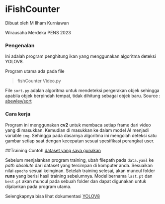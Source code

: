 # iFishCounter
Dibuat oleh M Ilham Kurniawan

Wirausaha Merdeka PENS 2023

### Pengenalan
Ini adalah program penghitung ikan yang menggunakan algoritma deteksi YOLOV8.

Program utama ada pada file
> fishCounter Video.py

File `sort.py` adalah algoritma untuk mendeteksi pergerakan objek sehingga apabila objek berpindah tempat, tidak dihitung sebagai objek baru.
Source : [abewley/sort](https://github.com/abewley/sort)

### Cara kerja
Program ini menggunakan **cv2** untuk membaca setiap frame dari video yang di masukkan. Kemudian di masukkan ke dalam model AI menjadi variable `img`. Sehingga pada dasarnya algoritma ini mengolah deteksi satu gambar setiap saat dengan kecepatan sesuai spesifikasi perangkat user.

##Training
Contoh [dataset yang saya gunakan](https://app.roboflow.com/ds/C87Ut9iz9y?key=8sJSksjRZy)

Sebelum menjalankan program training, ubah filepath pada `data.yaml` ke _path absolute_ dari dataset yang tersimpan di komputer anda. Sesuaikan nilai `epochs` sesuai keinginan. Setelah training selesai, akan muncul folder **runs** yang berisi hasil training sebelumnya. Model bernama `last.pt` dan `best.pt` akan muncul pada sebuah folder dan dapat digunakan untuk dijalankan pada program utama.

Selengkapnya bisa lihat dokumentasi [YOLOV8](https://github.com/ultralytics/ultralytics)

